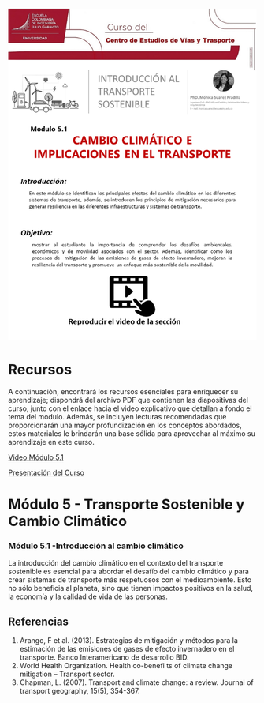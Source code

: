 ![modulo 5.1](https://github.com/roadmobility/INTRODUCCION_TRANSPORTE_SOSTENIBLE/blob/main/Modulo%205%20-%20Transporte%20Sostenible%20y%20Cambio%20Clim%C3%A1tico/5.1%20Introducci%C3%B3n%20al%20Cambio%20Clim%C3%A1tico/Diapositiva13.PNG "modulo 5.1")

# Recursos
A continuación, encontrará los recursos esenciales para enriquecer su aprendizaje; dispondrá del archivo PDF que contienen las diapositivas del curso, junto con el enlace hacia el video explicativo que detallan a fondo el tema del modulo. Además, se incluyen lecturas recomendadas que proporcionarán una mayor profundización en los conceptos abordados, estos materiales le brindarán una base sólida para aprovechar al máximo su aprendizaje en este curso.

[Video Módulo 5.1](https://pruebacorreoescuelaingeduco-my.sharepoint.com/:v:/g/personal/monica_suarez_escuelaing_edu_co/ERCo7NJ0NTBBlO8lVtWF7ocBxyl4Cp6RqijB5s78w6BuJQ?nav=eyJyZWZlcnJhbEluZm8iOnsicmVmZXJyYWxBcHAiOiJPbmVEcml2ZUZvckJ1c2luZXNzIiwicmVmZXJyYWxBcHBQbGF0Zm9ybSI6IldlYiIsInJlZmVycmFsTW9kZSI6InZpZXciLCJyZWZlcnJhbFZpZXciOiJNeUZpbGVzTGlua0RpcmVjdCJ9fQ&e=a30up9 "Video Módulo 5.1")

[Presentación del Curso](https://github.com/roadmobility/INTRODUCCION_TRANSPORTE_SOSTENIBLE/blob/main/Modulo%205%20-%20Transporte%20Sostenible%20y%20Cambio%20Clim%C3%A1tico/5.1%20Introducci%C3%B3n%20al%20Cambio%20Clim%C3%A1tico/5.1%20introducci%C3%B3n%20al%20cambio%20clim%C3%A1tico.pdf "Presentación del Curso")

# **Módulo 5 - Transporte Sostenible y Cambio Climático**
### Módulo 5.1 -Introducción al cambio climático
La introducción del cambio climático en el contexto del transporte sostenible es esencial para abordar el desafío del cambio climático y para crear sistemas de transporte más respetuosos con el medioambiente. Esto no sólo beneficia al planeta, sino que tienen impactos positivos en la salud, la economía y la calidad de vida de las personas.

## Referencias
1. Arango, F et al. (2013). Estrategias de mitigación y métodos para la estimación de las emisiones de gases de efecto invernadero en el transporte. Banco Interamericano de desarrollo BID.
2. World Health Organization. Health co-benefi ts of climate change mitigation – Transport sector.
3. Chapman, L. (2007). Transport and climate change: a review. Journal of transport geography, 15(5), 354-367.
